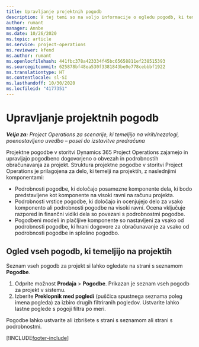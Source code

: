```yaml
---
title: Upravljanje projektnih pogodb
description: V tej temi so na voljo informacije o ogledu pogodb, ki temeljijo na projektu.
author: rumant
manager: Annbe
ms.date: 10/26/2020
ms.topic: article
ms.service: project-operations
ms.reviewer: kfend
ms.author: rumant
ms.openlocfilehash: 441fbc378a423334f45bc65658811ef238515393
ms.sourcegitcommit: 625878bf48ea530f3381843be0e778cebbbf1922
ms.translationtype: HT
ms.contentlocale: sl-SI
ms.lasthandoff: 10/30/2020
ms.locfileid: "4177351"
---
```

# <a name="manage-project-contracts"></a>Upravljanje projektnih pogodb

_**Velja za:** Project Operations za scenarije, ki temeljijo na virih/nezalogi, poenostavljeno uvedbo – posel do izstavitve predračuna_

Projektne pogodbe v storitvi Dynamics 365 Project Operations zajamejo in upravljajo pogodbeno dogovorjeno o obvezah in podrobnostih obračunavanja za projekt. Struktura projektne pogodbe v storitvi Project Operations je prilagojena za delo, ki temelji na projektih, z naslednjimi komponentami:

- Podrobnosti pogodbe, ki določajo posamezne komponente dela, ki bodo predstavljene kot komponente na visoki ravni na računu projekta.
- Podrobnosti vrstice pogodbe, ki določajo in ocenjujejo delo za vsako komponento ali podrobnosti pogodbe na visoki ravni. Ocena vključuje razpored in finančni vidiki dela so povezani s podrobnostmi pogodbe.
- Pogodbeni modeli in plačljive komponente so nastavljeni za vsako od podrobnosti pogodbe, ki hrani dogovore za obračunavanje za vsako od podrobnosti pogodbe in splošno pogodbo.

## <a name="view-all-project-based-contracts"></a>Ogled vseh pogodb, ki temeljijo na projektih

Seznam vseh pogodb za projekt si lahko ogledate na strani s seznamom **Pogodbe**. 

1. Odprite možnost **Prodaja** > **Pogodbe**. Prikazan je seznam vseh pogodb za projekt v sistemu. 
2. Izberite **Preklopnik med pogledi** (puščica spustnega seznama poleg imena pogleda) za izbiro drugih filtriranih pogledov. Ustvarite lahko lastne poglede s pogoji filtra po meri.

Pogodbe lahko ustvarite ali izbrišete s strani s seznamom ali strani s podrobnostmi.


[!INCLUDE[footer-include](../../includes/footer-banner.md)]